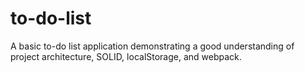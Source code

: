 # to-do-list
A basic to-do list application demonstrating a good understanding of project architecture, SOLID, localStorage, and webpack.
